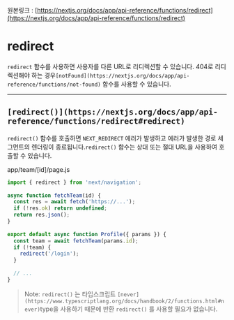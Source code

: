 원본링크 : [https://nextjs.org/docs/app/api-reference/functions/redirect](https://nextjs.org/docs/app/api-reference/functions/redirect)

# **redirect**

`redirect` 함수를 사용하면 사용자를 다른 URL로 리디렉션할 수 있습니다. 404로 리디렉션해야 하는 경우`[notFound](https://nextjs.org/docs/app/api-reference/functions/not-found)` 함수를 사용할 수 있습니다.

---

## **`[redirect()](https://nextjs.org/docs/app/api-reference/functions/redirect#redirect)`**

`redirect()` 함수를 호출하면 `NEXT_REDIRECT` 에러가 발생하고 에러가 발생한 경로 세그먼트의 렌더링이 종료됩니다.`redirect()` 함수는 상대 또는 절대 URL을 사용하여 호출할 수 있습니다.

app/team/[id]/page.js

```jsx
import { redirect } from 'next/navigation';
 
async function fetchTeam(id) {
  const res = await fetch('https://...');
  if (!res.ok) return undefined;
  return res.json();
}
 
export default async function Profile({ params }) {
  const team = await fetchTeam(params.id);
  if (!team) {
    redirect('/login');
  }
 
  // ...
}
```

> Note: `redirect()` 는 타입스크립트 `[never](https://www.typescriptlang.org/docs/handbook/2/functions.html#never)`type을 사용하기 때문에 반환 `redirect()` 를 사용할 필요가 없습니다.
>
